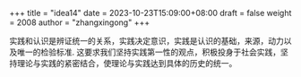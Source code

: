 +++
title = "idea14"
date = 2023-10-23T15:09:00+08:00
draft = false
weight = 2008
author = "zhangxingong"
+++

实践和认识是辨证统一的关系，实践决定意识，实践是认识的基础，来源，动力以及唯一的检验标准. 这要求我们坚持实践第一性的观点，积极投身于社会实践，坚持理论与实践的紧密结合，使理论与实践达到具体的历史的统一。
